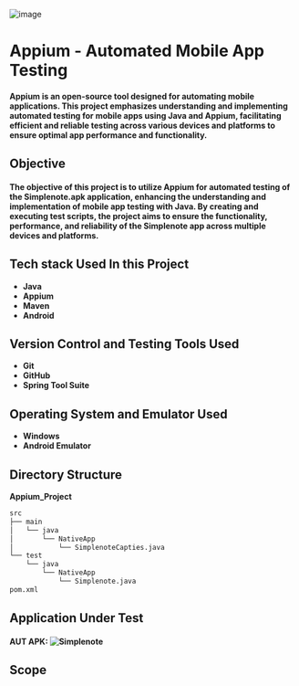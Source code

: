 ![image](https://github.com/user-attachments/assets/a3b74702-f7fe-4de7-8fb6-320c86253e2b)

# Appium - Automated Mobile App Testing
#### Appium is an open-source tool designed for automating mobile applications. This project emphasizes understanding and implementing automated testing for mobile apps using Java and Appium, facilitating efficient and reliable testing across various devices and platforms to ensure optimal app performance and functionality.
## Objective
#### The objective of this project is to utilize Appium for automated testing of the Simplenote.apk application, enhancing the understanding and implementation of mobile app testing with Java. By creating and executing test scripts, the project aims to ensure the functionality, performance, and reliability of the Simplenote app across multiple devices and platforms.
## Tech stack Used In this Project
- **Java**
- **Appium**
- **Maven**
- **Android**

## Version Control and Testing Tools Used
- **Git**
- **GitHub**
- **Spring Tool Suite**

## Operating System and Emulator Used
- **Windows**
- **Android Emulator**

## Directory Structure
**Appium_Project**
```bash
src
├── main
│   └── java
│       └── NativeApp
│           └── SimplenoteCapties.java
└── test
    └── java
        └── NativeApp
            └── Simplenote.java
pom.xml
```

## Application Under Test
#### AUT APK: ![Simplenote](https://apkpure.com/simplenote/com.automattic.simplenote)
## Scope
